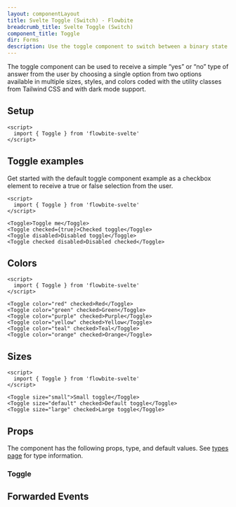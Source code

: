 ```yaml
---
layout: componentLayout
title: Svelte Toggle (Switch) - Flowbite
breadcrumb_title: Svelte Toggle (Switch)
component_title: Toggle
dir: Forms
description: Use the toggle component to switch between a binary state of true or false using a single click available in multiple sizes, variants, and colors
---
```


<script>
  import { TableProp, TableDefaultRow, DocBadgeList } from '../../utils'
  import { onMount } from 'svelte';
  import { Toggle, Badge, A } from '$lib'
  import { props as items } from '../../props/Toggle.json'

  const events = ["on:change","on:click"];

  // lib files
  const libFiles = import.meta.glob('$lib/forms/Toggle.svelte')
</script>



The toggle component can be used to receive a simple “yes” or “no” type of answer from the user by choosing a single option from two options available in multiple sizes, styles, and colors coded with the utility classes from Tailwind CSS and with dark mode support.

## Setup

```svelte example hideOutput
<script>
  import { Toggle } from 'flowbite-svelte'
</script>
```

## Toggle examples

Get started with the default toggle component example as a checkbox element to receive a true or false selection from the user.

```svelte example class="flex flex-col gap-2" hideScript
<script>
  import { Toggle } from 'flowbite-svelte'
</script>

<Toggle>Toggle me</Toggle>
<Toggle checked={true}>Checked toggle</Toggle>
<Toggle disabled>Disabled toggle</Toggle>
<Toggle checked disabled>Disabled checked</Toggle>
```

## Colors

```svelte example class="flex justify-between" hideScript
<script>
  import { Toggle } from 'flowbite-svelte'
</script>

<Toggle color="red" checked>Red</Toggle>
<Toggle color="green" checked>Green</Toggle>
<Toggle color="purple" checked>Purple</Toggle>
<Toggle color="yellow" checked>Yellow</Toggle>
<Toggle color="teal" checked>Teal</Toggle>
<Toggle color="orange" checked>Orange</Toggle>
```

## Sizes

```svelte example class="flex flex-col gap-2" hideScript
<script>
  import { Toggle } from 'flowbite-svelte'
</script>

<Toggle size="small">Small toggle</Toggle>
<Toggle size="default" checked>Default toggle</Toggle>
<Toggle size="large" checked>Large toggle</Toggle>
```

## Props

The component has the following props, type, and default values. See <A href="/pages/types">types page</A> for type information.

### Toggle

<TableProp>
  <TableDefaultRow {items} rowState='hover' />
</TableProp>

## Forwarded Events

<DocBadgeList items={events} />
